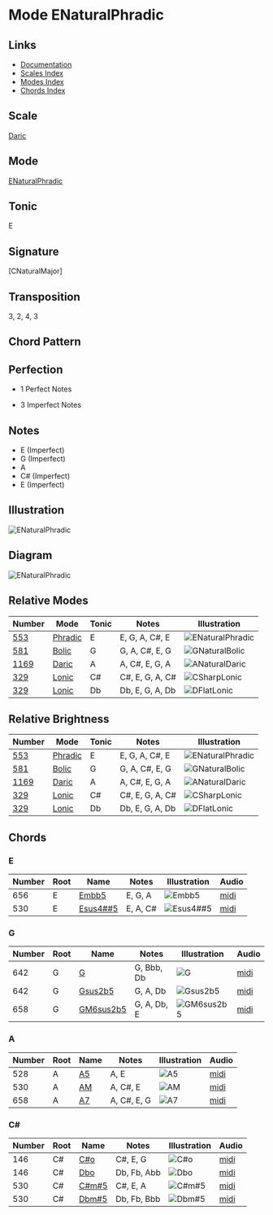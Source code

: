 # Mode ENaturalPhradic

## Links

- [Documentation](README.md)
- [Scales Index](Scales.md)
- [Modes Index](Modes.md)
- [Chords Index](Chords.md)

## Scale

[Daric](ScaleDaric.md)

## Mode

[ENaturalPhradic](ModeENaturalPhradic.md)

## Tonic

E

## Signature

[CNaturalMajor]

## Transposition

3, 2, 4, 3

## Chord Pattern



## Perfection

 - 1 Perfect Notes

 - 3 Imperfect Notes

## Notes

- E (Imperfect)
- G (Imperfect)
- A
- C# (Imperfect)
- E (Imperfect)

## Illustration

![ENaturalPhradic](ModeENaturalPhradic.png)

## Diagram

![ENaturalPhradic](CircleOfFifthModeENaturalPhradic.png)

## Relative Modes

| Number | Mode | Tonic | Notes | Illustration |
|--------|------|-------|-------|--------------|
| [553](https://ianring.com/musictheory/scales/553) | [Phradic](ModePhradic.md) | E | E, G, A, C#, E | ![ENaturalPhradic](ModeENaturalPhradic.png) |
| [581](https://ianring.com/musictheory/scales/581) | [Bolic](ModeBolic.md) | G | G, A, C#, E, G | ![GNaturalBolic](ModeGNaturalBolic.png) |
| [1169](https://ianring.com/musictheory/scales/1169) | [Daric](ModeDaric.md) | A | A, C#, E, G, A | ![ANaturalDaric](ModeANaturalDaric.png) |
| [329](https://ianring.com/musictheory/scales/329) | [Lonic](ModeLonic.md) | C# | C#, E, G, A, C# | ![CSharpLonic](ModeCSharpLonic.png) |
| [329](https://ianring.com/musictheory/scales/329) | [Lonic](ModeLonic.md) | Db | Db, E, G, A, Db | ![DFlatLonic](ModeDFlatLonic.png) |
## Relative Brightness

| Number | Mode | Tonic | Notes | Illustration |
|--------|------|-------|-------|--------------|
| [553](https://ianring.com/musictheory/scales/553) | [Phradic](ModePhradic.md) | E | E, G, A, C#, E | ![ENaturalPhradic](CircleOfFifthModeENaturalPhradic.png) |
| [581](https://ianring.com/musictheory/scales/581) | [Bolic](ModeBolic.md) | G | G, A, C#, E, G | ![GNaturalBolic](CircleOfFifthModeGNaturalBolic.png) |
| [1169](https://ianring.com/musictheory/scales/1169) | [Daric](ModeDaric.md) | A | A, C#, E, G, A | ![ANaturalDaric](CircleOfFifthModeANaturalDaric.png) |
| [329](https://ianring.com/musictheory/scales/329) | [Lonic](ModeLonic.md) | C# | C#, E, G, A, C# | ![CSharpLonic](CircleOfFifthModeCSharpLonic.png) |
| [329](https://ianring.com/musictheory/scales/329) | [Lonic](ModeLonic.md) | Db | Db, E, G, A, Db | ![DFlatLonic](CircleOfFifthModeDFlatLonic.png) |

## Chords

### E

| Number | Root | Name | Notes | Illustration | Audio |
|--------|------|------|-------|--------------|-------|
| 656 | E | [Embb5](ChordENaturalMinorDoubleFlatFifth.md) | E, G, A | ![Embb5](ChordENaturalMinorDoubleFlatFifthRootPosition.png) | [midi](ChordENaturalMinorDoubleFlatFifthRootPosition.mid) |
| 530 | E | [Esus4##5](ChordENaturalSuspendedFourthDoubleSharpFifth.md) | E, A, C# | ![Esus4##5](ChordENaturalSuspendedFourthDoubleSharpFifthRootPosition.png) | [midi](ChordENaturalSuspendedFourthDoubleSharpFifthRootPosition.mid) |

### G

| Number | Root | Name | Notes | Illustration | Audio |
|--------|------|------|-------|--------------|-------|
| 642 | G | [G](ChordGNaturalDiminishedFlatThird.md) | G, Bbb, Db | ![G](ChordGNaturalDiminishedFlatThirdRootPosition.png) | [midi](ChordGNaturalDiminishedFlatThirdRootPosition.mid) |
| 642 | G | [Gsus2b5](ChordGNaturalSuspendedSecondFlatFifth.md) | G, A, Db | ![Gsus2b5](ChordGNaturalSuspendedSecondFlatFifthRootPosition.png) | [midi](ChordGNaturalSuspendedSecondFlatFifthRootPosition.mid) |
| 658 | G | [GM6sus2b5](ChordGNaturalMajorSixthSuspendedSecondFlatFifth.md) | G, A, Db, E | ![GM6sus2b5](ChordGNaturalMajorSixthSuspendedSecondFlatFifthRootPosition.png) | [midi](ChordGNaturalMajorSixthSuspendedSecondFlatFifthRootPosition.mid) |

### A

| Number | Root | Name | Notes | Illustration | Audio |
|--------|------|------|-------|--------------|-------|
| 528 | A | [A5](ChordANaturalPowerChord.md) | A, E | ![A5](ChordANaturalPowerChordRootPosition.png) | [midi](ChordANaturalPowerChordRootPosition.mid) |
| 530 | A | [AM](ChordANaturalMajor.md) | A, C#, E | ![AM](ChordANaturalMajorRootPosition.png) | [midi](ChordANaturalMajorRootPosition.mid) |
| 658 | A | [A7](ChordANaturalDominantSeventh.md) | A, C#, E, G | ![A7](ChordANaturalDominantSeventhRootPosition.png) | [midi](ChordANaturalDominantSeventhRootPosition.mid) |

### C#

| Number | Root | Name | Notes | Illustration | Audio |
|--------|------|------|-------|--------------|-------|
| 146 | C# | [C#o](ChordCSharpDiminished.md) | C#, E, G | ![C#o](ChordCSharpDiminishedRootPosition.png) | [midi](ChordCSharpDiminishedRootPosition.mid) |
| 146 | C# | [Dbo](ChordDFlatDiminished.md) | Db, Fb, Abb | ![Dbo](ChordDFlatDiminishedRootPosition.png) | [midi](ChordDFlatDiminishedRootPosition.mid) |
| 530 | C# | [C#m#5](ChordCSharpMinorSharpFifth.md) | C#, E, A | ![C#m#5](ChordCSharpMinorSharpFifthRootPosition.png) | [midi](ChordCSharpMinorSharpFifthRootPosition.mid) |
| 530 | C# | [Dbm#5](ChordDFlatMinorSharpFifth.md) | Db, Fb, Bbb | ![Dbm#5](ChordDFlatMinorSharpFifthRootPosition.png) | [midi](ChordDFlatMinorSharpFifthRootPosition.mid) |

